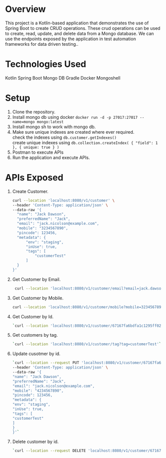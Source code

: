 # Overview

This project is a Kotlin-based application that demonstrates the use of Spring Boot to create CRUD operations. These crud operations can be used to create, read, update, and delete data from a Mongo database.
We can use the endpoints exposed by the application in test automation frameworks for data driven testing..

# Technologies Used
Kotlin
Spring Boot
Mongo DB
Gradle
Docker
Mongoshell

# Setup
1. Clone the repository.
2. Install mongo db using docker `docker run -d -p 27017:27017 --name=mongo mongo:latest`
3. Install mongo sh to work with mongo db.
4. Make sure unique indexes are created where ever required.  
   check the indexes using `db.customer.getIndexes()`  
   create unique indexes using `db.collection.createIndex( { "field": 1 }, { unique: true } )`
5. Postman to execute APIs
6. Run the application and execute APIs.

# APIs Exposed
 1. Create Customer.  
      ```bash
    curl --location 'localhost:8080/v1/customer' \
    --header 'Content-Type: application/json' \
    --data-raw '{
        "name": "Jack Dawson",
        "preferredName": "Jack",
        "email": "jack.nicolson@example.com",
        "mobile": "3234567890",
        "pincode": 123456,
        "metadata": {
            "env": "staging",
            "inUse": true,
            "tags": [
                "customerTest"
            ]
        }
    }'
    ```
2. Get Customer by Email.  
   ```bash
    curl --location 'localhost:8080/v1/customer/email?email=jack.dawson%40example.com'
    ```
3. Get Customer by Mobile.  
   ```bash
   curl --location 'localhost:8080/v1/customer/mobile?mobile=3234567890'`
   ```
4. Get Customer by Id.
    ```bash
   `curl --location 'localhost:8080/v1/customer/67167fa6bdfa1c1295ff021c'`
    ```
5. Get customers by tag.  
   ```bash
   `curl --location 'localhost:8080/v1/customer/tag?tag=customerTest'`
   ```
6. Update cusotmer by id.
   ```bash
   `curl --location --request PUT 'localhost:8080/v1/customer/67167fa6bdfa1c1295ff021c' \
   --header 'Content-Type: application/json' \
   --data-raw '{
   "name": "Jack Dawson",
   "preferredName": "Jack",
   "email": "jack.nicolson@example.com",
   "mobile": "4234567890",
   "pincode": 123456,
   "metadata": {
   "env": "staging",
   "inUse": true,
   "tags": [
   "customerTest"
   ]
   }
   }'`
   ```
7. Delete customer by id. 
   ```bash
   `curl --location --request DELETE 'localhost:8080/v1/customer/67167fa6bdfa1c1295ff021c'`
   ```
